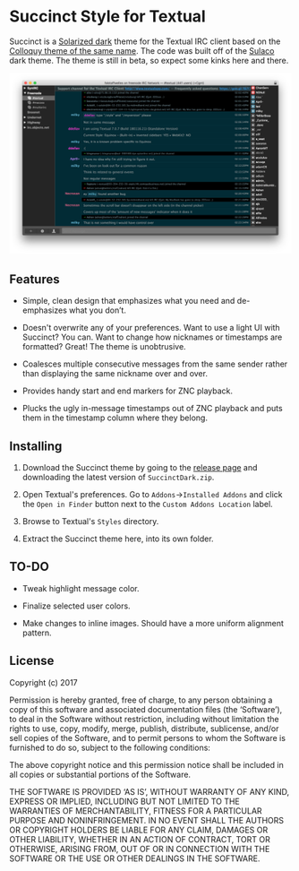 Succinct Style for Textual
==========================

Succinct is a [Solarized dark](http://ethanschoonover.com/solarized) theme for the Textual IRC client based on the [Colloquy theme of the same name](https://github.com/TempSpas/succinct-for-colloquy). The code was built off of the [Sulaco](https://github.com/rgrove/textual-sulaco) dark theme. The theme is still in beta, so expect some kinks here and there.

![Screenshot](/Screenshots/screenshot1.png?raw=true)

## Features

* Simple, clean design that emphasizes what you need and de-emphasizes what you don’t.

* Doesn't overwrite any of your preferences. Want to use a light UI with Succinct?
  You can. Want to change how nicknames or timestamps are formatted? Great! The theme is unobtrusive.

* Coalesces multiple consecutive messages from the same sender rather than
  displaying the same nickname over and over.

* Provides handy start and end markers for ZNC playback.

* Plucks the ugly in-message timestamps out of ZNC playback and puts them in the
  timestamp column where they belong.

## Installing

1. Download the Succinct theme by going to the [release page](https://github.com/TempSpas/textual-succinct/releases) and downloading the latest version of `SuccinctDark.zip`.

2. Open Textual's preferences. Go to `Addons`->`Installed Addons` and click the
   `Open in Finder` button next to the `Custom Addons Location` label.

3. Browse to Textual's `Styles` directory.

4. Extract the Succinct theme here, into its own folder.

<!-- NOTE: The theme currently displays the full topic bar at all times. If you wish to have it display a shortened version that lengthens upon hovering, uncomment the lines marked at 576 and 584. -->

## TO-DO

* Tweak highlight message color.

* Finalize selected user colors.

* Make changes to inline images. Should have a more uniform alignment pattern.

## License

Copyright (c) 2017

Permission is hereby granted, free of charge, to any person obtaining a copy of
this software and associated documentation files (the ‘Software’), to deal in
the Software without restriction, including without limitation the rights to
use, copy, modify, merge, publish, distribute, sublicense, and/or sell copies of
the Software, and to permit persons to whom the Software is furnished to do so,
subject to the following conditions:

The above copyright notice and this permission notice shall be included in all
copies or substantial portions of the Software.

THE SOFTWARE IS PROVIDED ‘AS IS’, WITHOUT WARRANTY OF ANY KIND, EXPRESS OR
IMPLIED, INCLUDING BUT NOT LIMITED TO THE WARRANTIES OF MERCHANTABILITY, FITNESS
FOR A PARTICULAR PURPOSE AND NONINFRINGEMENT. IN NO EVENT SHALL THE AUTHORS OR
COPYRIGHT HOLDERS BE LIABLE FOR ANY CLAIM, DAMAGES OR OTHER LIABILITY, WHETHER
IN AN ACTION OF CONTRACT, TORT OR OTHERWISE, ARISING FROM, OUT OF OR IN
CONNECTION WITH THE SOFTWARE OR THE USE OR OTHER DEALINGS IN THE SOFTWARE.
